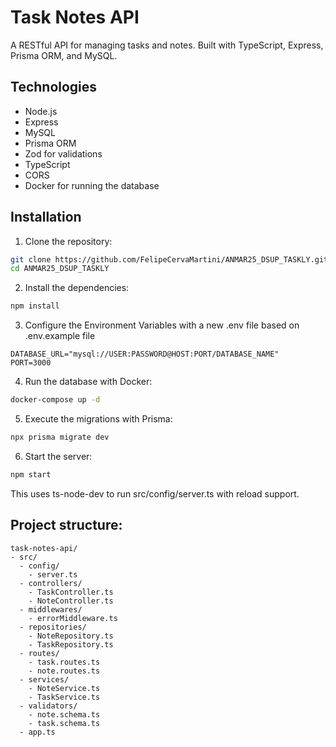 # Task Notes API

A RESTful API for managing tasks and notes. Built with TypeScript, Express, Prisma ORM, and MySQL.

## Technologies

- Node.js
- Express
- MySQL
- Prisma ORM
- Zod for validations
- TypeScript
- CORS
- Docker for running the database

## Installation

1. Clone the repository:

```bash
git clone https://github.com/FelipeCervaMartini/ANMAR25_DSUP_TASKLY.git
cd ANMAR25_DSUP_TASKLY
```

2. Install the dependencies:

```bash
npm install
```

3. Configure the Environment Variables with a new .env file based on .env.example file

```
DATABASE_URL="mysql://USER:PASSWORD@HOST:PORT/DATABASE_NAME"
PORT=3000
```

4. Run the database with Docker:

```bash
docker-compose up -d
```

5. Execute the migrations with Prisma:

```bash
npx prisma migrate dev
```

6. Start the server:

```bash
npm start
```

This uses ts-node-dev to run src/config/server.ts with reload support.

## Project structure:

```
task-notes-api/
- src/
  - config/
    - server.ts
  - controllers/
    - TaskController.ts
    - NoteController.ts
  - middlewares/
    - errorMiddleware.ts
  - repositories/
    - NoteRepository.ts
    - TaskRepository.ts
  - routes/
    - task.routes.ts
    - note.routes.ts
  - services/
    - NoteService.ts
    - TaskService.ts
  - validators/
    - note.schema.ts
    - task.schema.ts
  - app.ts
```
